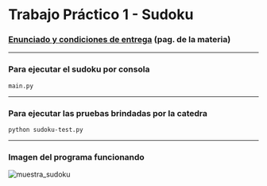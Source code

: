 # Trabajo Práctico 1 - Sudoku

### [Enunciado y condiciones de entrega](https://algoritmos1rw.ddns.net/tps/2021-c1/tp1) (pag. de la materia)
---
### Para ejecutar el sudoku por consola
```
main.py
```
---
### Para ejecutar las pruebas brindadas por la catedra
```
python sudoku-test.py
```
---
### Imagen del programa funcionando
![muestra_sudoku](https://github.com/ezelzrt/Intro_desarrollo_de_software/blob/5d3b1b08372a2c607a2fd9e734b50cf42ddc2c32/TP1-Sudoku/muestra_sudoku.png)
